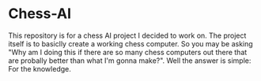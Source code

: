# Chess-AI
This repository is for a chess AI project I decided to work on.
The project itself is to basiclly create a working chess computer.
So you may be asking "Why am I doing this if there are so many
chess computers out there that are probally better than what I'm
gonna make?". Well the answer is simple: For the knowledge.
